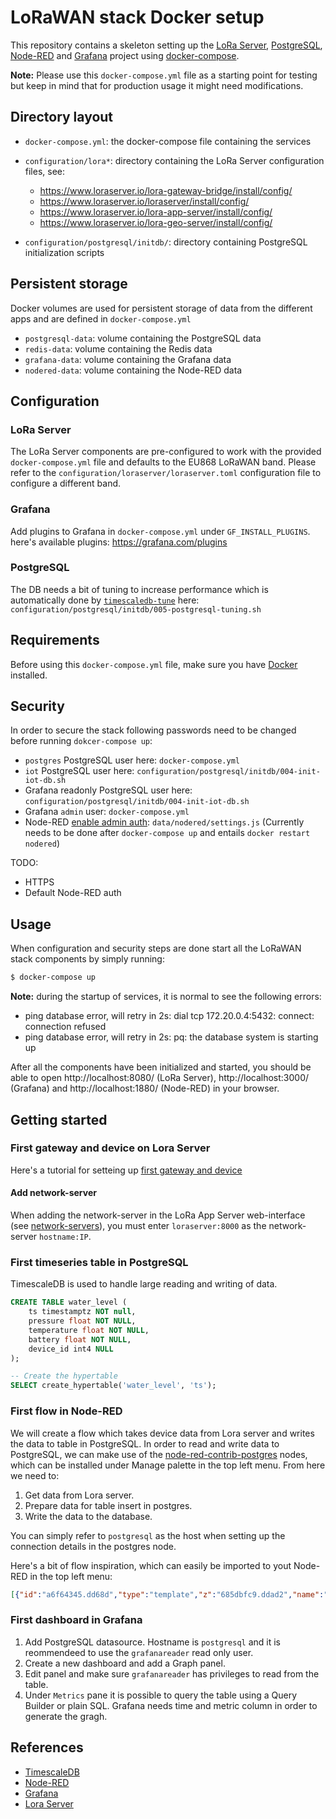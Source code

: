 # LoRaWAN stack Docker setup

This repository contains a skeleton setting up the [LoRa Server](https://www.loraserver.io), [PostgreSQL](https://www.postgresql.org), [Node-RED](https://nodered.org) and [Grafana](https://grafana.com)
project using [docker-compose](https://docs.docker.com/compose/).

**Note:** Please use this `docker-compose.yml` file as a starting point for testing
but keep in mind that for production usage it might need modifications. 

## Directory layout

* `docker-compose.yml`: the docker-compose file containing the services
* `configuration/lora*`: directory containing the LoRa Server configuration files, see:
    * https://www.loraserver.io/lora-gateway-bridge/install/config/
    * https://www.loraserver.io/loraserver/install/config/
    * https://www.loraserver.io/lora-app-server/install/config/
    * https://www.loraserver.io/lora-geo-server/install/config/

* `configuration/postgresql/initdb/`: directory containing PostgreSQL initialization scripts

## Persistent storage
Docker volumes are used for persistent storage of data from the different apps and are defined in `docker-compose.yml`

* `postgresql-data`: volume containing the PostgreSQL data
* `redis-data`: volume containing the Redis data
* `grafana-data`: volume containing the Grafana data
* `nodered-data`: volume containing the Node-RED data


## Configuration

### LoRa Server
The LoRa Server components are pre-configured to work with the provided
`docker-compose.yml` file and defaults to the EU868 LoRaWAN band. Please refer
to the `configuration/loraserver/loraserver.toml` configuration file to
configure a different band.
### Grafana
Add plugins to Grafana in `docker-compose.yml` under  `GF_INSTALL_PLUGINS`. here's available plugins: https://grafana.com/plugins
### PostgreSQL
The DB needs a bit of tuning to increase performance which is automatically done by [`timescaledb-tune`](https://docs.timescale.com/v1.2/getting-started/configuring) here: `configuration/postgresql/initdb/005-postgresql-tuning.sh`


## Requirements

Before using this `docker-compose.yml` file, make sure you have [Docker](https://www.docker.com/community-edition)
installed.

## Security
In order to secure the stack following passwords need to be changed before running `dokcer-compose up`:
* `postgres` PostgreSQL user here: `docker-compose.yml`
* `iot` PostgreSQL user here: `configuration/postgresql/initdb/004-init-iot-db.sh`
* Grafana readonly PostgreSQL user here: `configuration/postgresql/initdb/004-init-iot-db.sh`
* Grafana `admin` user: `docker-compose.yml`
* Node-RED [enable admin auth](https://nodered.org/docs/security): `data/nodered/settings.js` (Currently needs to be done after `docker-compose up` and entails `docker restart nodered`)

TODO:
* HTTPS
* Default Node-RED auth 

## Usage

When configuration and security steps are done start all the LoRaWAN stack components by simply running:

```bash
$ docker-compose up
```

**Note:** during the startup of services, it is normal to see the following errors:

* ping database error, will retry in 2s: dial tcp 172.20.0.4:5432: connect: connection refused
* ping database error, will retry in 2s: pq: the database system is starting up


After all the components have been initialized and started, you should be able
to open http://localhost:8080/ (LoRa Server), http://localhost:3000/ (Grafana) and http://localhost:1880/ (Node-RED) in your browser.

## Getting started
### First gateway and device on Lora Server
Here's a tutorial for setteing up [first gateway and device](https://www.loraserver.io/guides/first-gateway-device/)

#### Add network-server
When adding the network-server in the LoRa App Server web-interface
(see [network-servers](https://www.loraserver.io/lora-app-server/use/network-servers/)),
you must enter `loraserver:8000` as the network-server `hostname:IP`.

### First timeseries table in PostgreSQL
TimescaleDB is used to handle large reading and writing of data.
```sql
CREATE TABLE water_level (
	ts timestamptz NOT null,
	pressure float NOT NULL,
	temperature float NOT NULL,
	battery float NOT NULL,
	device_id int4 NULL
);

-- Create the hypertable
SELECT create_hypertable('water_level', 'ts');
```

### First flow in Node-RED
We will create a flow which takes device data from Lora server and writes the data to table in PostgreSQL. In order to read and write data to PostgreSQL, we can make use of the [node-red-contrib-postgres](https://flows.nodered.org/node/node-red-contrib-postgres) nodes, which can be installed under Manage palette in the top left menu. From here we need to:
1. Get data from Lora server.
2. Prepare data for table insert in postgres.
3. Write the data to the database.

You can simply refer to `postgresql` as the host when setting up the connection details in the postgres node.

Here's a bit of flow inspiration, which can easily be imported to yout Node-RED in the top left menu:
```json
[{"id":"a6f64345.dd68d","type":"template","z":"685dbfc9.ddad2","name":"format query","field":"payload","fieldType":"msg","format":"handlebars","syntax":"mustache","template":"insert into water_level(ts, pressure, temperature, battery, device_id) \nvalues ($ts, $pressure, $temperature, $battery, $device_id)","x":810,"y":60,"wires":[["667e4583.b1377c","8163b867.624158"]]},{"id":"ac011bc7.a8ec18","type":"function","z":"685dbfc9.ddad2","name":"setup params","func":"var data = msg.payload\n\n\nmsg.queryParameters = msg.queryParameters || {};\nmsg.queryParameters.ts = new Date(data.ts).toISOString();\nmsg.queryParameters.pressure = data.pressure;\nmsg.queryParameters.temperature = data.temperature;\nmsg.queryParameters.battery = data.battery;\nmsg.queryParameters.device_id = data.device_id;    \n\n\n\n\nreturn msg;","outputs":1,"noerr":0,"x":640,"y":60,"wires":[["a6f64345.dd68d"]]},{"id":"667e4583.b1377c","type":"postgres","z":"685dbfc9.ddad2","postgresdb":"9f412736.e4a068","name":"iot db","output":false,"outputs":0,"x":970,"y":60,"wires":[]},{"id":"a8772bf2.505278","type":"function","z":"685dbfc9.ddad2","name":"decode payload","func":"var data = msg.data\n\nvar ts = msg.ts\nvar pressure = (parseInt(data.slice(10,14), 16)/16384)/32768;\nvar temp = (parseInt(data.slice(14,18), 16)-384)/64000*200-50;\nvar battery = parseInt(data.slice(18,22), 16)/1000;\nvar device_id = parseInt(data.slice(2,6), 16);\n\nmsg.payload = {\n    ts: ts,\n    pressure: pressure,\n    temperature: temp,\n    battery: battery,\n    device_id : device_id\n};\n\n\nreturn msg;","outputs":1,"noerr":0,"x":460,"y":60,"wires":[["ac011bc7.a8ec18"]]},{"id":"37f2d02.354b63","type":"websocket in","z":"685dbfc9.ddad2","name":"water level loriot","server":"9e15ab1b.7bd928","client":"","x":100,"y":60,"wires":[["1a0d8e61.868ed2"]]},{"id":"8163b867.624158","type":"debug","z":"685dbfc9.ddad2","name":"","active":true,"tosidebar":true,"console":false,"tostatus":false,"complete":"payload","x":990,"y":100,"wires":[]},{"id":"1a0d8e61.868ed2","type":"switch","z":"685dbfc9.ddad2","name":"only 'rx' payload","property":"cmd","propertyType":"msg","rules":[{"t":"eq","v":"rx","vt":"str"}],"checkall":"true","repair":false,"outputs":1,"x":280,"y":60,"wires":[["a8772bf2.505278"]]},{"id":"9f412736.e4a068","type":"postgresdb","z":"685dbfc9.ddad2","hostname":"postgresql","port":"5432","db":"iot","ssl":false},{"id":"9e15ab1b.7bd928","type":"websocket-listener","z":"","path":"wss://iotnet.teracom.dk/app?token=YourTOKEN","wholemsg":"true"}]
```

### First dashboard in Grafana
1. Add PostgreSQL datasource. Hostname is `postgresql` and it is reommendeed to use the `grafanareader` read only user.
2. Create a new dashboard and add a Graph panel.
3. Edit panel and make sure `grafanareader` has privileges to read from the  table.
4. Under `Metrics` pane it is possible to query the table using a Query Builder or plain SQL. Grafana needs time and metric column in order to generate the gragh.

## References
* [TimescaleDB](https://docs.timescale.com/v1.2/main)
* [Node-RED](https://nodered.org/docs/)
* [Grafana](http://docs.grafana.org/)
* [Lora Server](https://www.loraserver.io/overview/)
